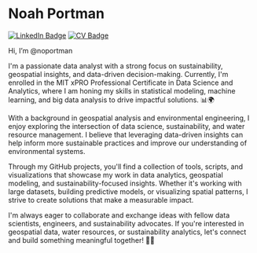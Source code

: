 # Noah Portman

[![LinkedIn Badge](https://img.shields.io/badge/My-LinkedIn-blue)](https://www.linkedin.com/in/noah-portman/)
[![CV Badge](https://img.shields.io/badge/My-CV-critical)](https://noahportman.com/)

Hi, I’m @noportman

I'm a passionate data analyst with a strong focus on sustainability, geospatial insights, and data-driven decision-making. Currently, I'm enrolled in the MIT xPRO Professional Certificate in Data Science and Analytics, where I am honing my skills in statistical modeling, machine learning, and big data analysis to drive impactful solutions. 📊🌍

With a background in geospatial analysis and environmental engineering, I enjoy exploring the intersection of data science, sustainability, and water resource management. I believe that leveraging data-driven insights can help inform more sustainable practices and improve our understanding of environmental systems.

Through my GitHub projects, you'll find a collection of tools, scripts, and visualizations that showcase my work in data analytics, geospatial modeling, and sustainability-focused insights. Whether it's working with large datasets, building predictive models, or visualizing spatial patterns, I strive to create solutions that make a measurable impact.

I'm always eager to collaborate and exchange ideas with fellow data scientists, engineers, and sustainability advocates. If you're interested in geospatial data, water resources, or sustainability analytics, let's connect and build something meaningful together! 🌱💡
